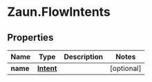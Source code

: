 # Zaun.FlowIntents

## Properties
Name | Type | Description | Notes
------------ | ------------- | ------------- | -------------
**name** | [**Intent**](Intent.md) |  | [optional] 


